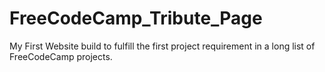 # FreeCodeCamp_Tribute_Page
My First Website build to fulfill the first project requirement in a long list of FreeCodeCamp projects. 
